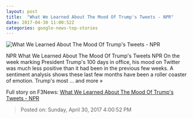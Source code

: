 ```yaml
---
layout: post
title:  "What We Learned About The Mood Of Trump's Tweets - NPR"
date: 2017-04-30 11:00:52Z
categories: google-news-top-stories
---
```


![What We Learned About The Mood Of Trump's Tweets - NPR](https://media.npr.org/assets/img/2017/04/28/trump-factcheck-blue_wide-44f9cd33cd702cac3c82e54c31f2c9a04d5253fe.jpg?s=1400)

NPR What We Learned About The Mood Of Trump's Tweets NPR On the week marking President Trump's 100 days in office, his mood on Twitter was much less positive than it had been in the previous few weeks. A sentiment analysis shows these last few months have been a roller coaster of emotion. Trump's most ... and more »


Full story on F3News: [What We Learned About The Mood Of Trump's Tweets - NPR](http://www.f3nws.com/n/ThdruG)

> Posted on: Sunday, April 30, 2017 4:00:52 PM
